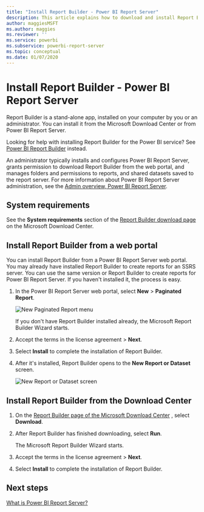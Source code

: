 ```yaml
---
title: "Install Report Builder - Power BI Report Server"
description: This article explains how to download and install Report Builder for Power BI Report Server.
author: maggiesMSFT
ms.author: maggies
ms.reviewer: ''
ms.service: powerbi
ms.subservice: powerbi-report-server
ms.topic: conceptual
ms.date: 01/07/2020
---
```


# Install Report Builder - Power BI Report Server

Report Builder is a stand-alone app, installed on your computer by you or an administrator. You can install it from the Microsoft Download Center or from Power BI Report Server.  

Looking for help with installing Report Builder for the Power BI service? See [Power BI Report Builder](../report-builder-power-bi.md) instead.
  
An administrator typically installs and configures Power BI Report Server, grants permission to download Report Builder from the web portal, and manages folders and permissions to reports, and shared datasets saved to the report server. For more information about Power BI Report Server administration, see the [Admin overview, Power BI Report Server](admin-handbook-overview.md).  
  
## System requirements
  
 See the **System requirements** section of the [Report Builder download page](https://go.microsoft.com/fwlink/?LinkID=734968) on the Microsoft Download Center.
 
## Install Report Builder from a web portal
  
You can install Report Builder from a Power BI Report Server web portal. You may already have installed Report Builder to create reports for an SSRS server. You can use the same version or Report Builder to create reports for Power BI Report Server. If you haven't installed it, the process is easy.

1. In the Power BI Report Server web portal, select **New** > **Paginated Report**.
   
    ![New Paginated Report menu](media/quickstart-create-paginated-report/reportserver-new-paginated-report-menu.png)
   
    If you don't have Report Builder installed already, the Microsoft Report Builder Wizard starts.  
  
3.  Accept the terms in the license agreement > **Next**.  
 
5.  Select **Install** to complete the installation of Report Builder.  

2. After it's installed, Report Builder opens to the **New Report or Dataset** screen.
   
    ![New Report or Dataset screen](media/quickstart-create-paginated-report/reportserver-paginated-new-report-screen.png)
 

##  <a name="download"></a> Install Report Builder from the Download Center  
  
1.  On  the [Report Builder page of the Microsoft Download Center](https://go.microsoft.com/fwlink/?LinkID=734968) , select **Download**.  
  
2.  After Report Builder has finished downloading, select  **Run**.  
  
     The Microsoft Report Builder Wizard starts.  
  
3.  Accept the terms in the license agreement > **Next**.  
 
5.  Select **Install** to complete the installation of Report Builder.  
 

## Next steps

[What is Power BI Report Server?](get-started.md)

